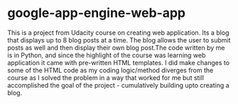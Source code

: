 # google-app-engine-web-app

This is a project from Udacity course on creating web application. Its a blog that displays up to 8 blog posts at a 
time. The blog allows the user to submit posts as well and then display their own blog post.The code written by me is
in Python, and since the highlight of the course was learning web application it came with pre-written HTML templates. I did make changes to some of the HTML code as my coding logic/method diverges from the course as I solved the problem in a way that worked for me but still accomplished the goal of the project - cumulatively building upto creating a blog. 

